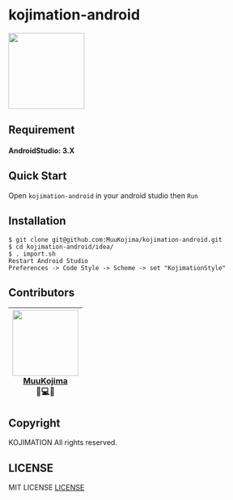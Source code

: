 # kojimation-android

<img src="https://user-images.githubusercontent.com/3895795/34653386-67041a0a-f42e-11e7-91c0-8873f4450446.png" width="150px">

## Requirement

#### AndroidStudio: 3.X

## Quick Start

Open `kojimation-android` in your android studio then `Run`

## Installation

```
$ git clone git@github.com:MuuKojima/kojimation-android.git
$ cd kojimation-android/idea/
$ . import.sh
Restart Android Studio
Preferences -> Code Style -> Scheme -> set "KojimationStyle"
```

## Contributors

|[<img src="https://avatars2.githubusercontent.com/u/3895795?s= 130&v=4" width="130px;"/><br />MuuKojima](https://github.com/MuuKojima)<br /> 🤔💻🎨| 
| :---: 

## Copyright

KOJIMATION All rights reserved.


## LICENSE

MIT LICENSE [LICENSE](LICENSE)

